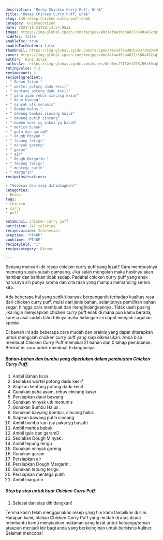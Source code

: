 ```yaml
---
description: "Resep Chicken Curry Puff, Enak"
title: "Resep Chicken Curry Puff, Enak"
slug: 249-resep-chicken-curry-puff-enak
category: Uncategorized
date: 2021-11-21T20:14:54.953Z
image: https://img-global.cpcdn.com/recipes/ebc14faa39cba037/680x482cq70/chicken-curry-puff-foto-resep-utama.jpg
hideToc: false
enableToc: true
enableTocContent: false
thumbnail: https://img-global.cpcdn.com/recipes/ebc14faa39cba037/680x482cq70/chicken-curry-puff-foto-resep-utama.jpg
cover: https://img-global.cpcdn.com/recipes/ebc14faa39cba037/680x482cq70/chicken-curry-puff-foto-resep-utama.jpg
author:  Rini Julia
authorAv:  https://img-global.cpcdn.com/users/ded6ec17152e1298/60x60cq50/avatar.jpg
ratingvalue: 4.3
reviewcount: 4
recipeingredient:
- " Bahan Isian "
- " wortel potong dadu kecil"
- " kentang potong dadu kecil"
- " paha ayam rebus cincang kasar"
- " daun bawang"
- " minyak utk menumis"
- " Bumbu Halus "
- " bawang bombai cincang halus"
- " bawang putih cincang"
- " bumbu kari sy pakai yg basah"
- " merica bubuk"
- " gula dan garamD"
- " Dough Minyak "
- " tepung terigu"
- " minyak goreng"
- " garam"
- " air"
- " Dough Margarin "
- " tepung terigu"
- " mentega putih"
- " margarin"
recipeinstructions:

- "Selesai dan siap dihidangkan!"
categories:
- Resep
tags:
- chicken
- curry
- puff

katakunci: chicken curry puff 
nutrition: 147 calories
recipecuisine: Indonesian
preptime: "PT40M"
cooktime: "PT48M"
recipeyield: "1"
recipecategory: Dinner

---
```



Sedang mencari ide resep chicken curry puff yang lezat? Cara membuatnya memang susah-susah gampang. Jika salah mengolah maka hasilnya akan hambar dan bahkan tidak sedap. Padahal chicken curry puff yang enak harusnya sih punya aroma dan cita rasa yang mampu memancing selera kita.


Ada beberapa hal yang sedikit banyak berpengaruh terhadap kualitas rasa dari chicken curry puff, mulai dari jenis bahan, selanjutnya pemilihan bahan segar, hingga cara membuat dan menghidangkannya. Tidak usah pusing jika ingin menyiapkan chicken curry puff enak di mana pun kamu berada, karena asal sudah tahu triknya maka hidangan ini dapat menjadi suguhan spesial.




Di bawah ini ada beberapa cara mudah dan praktis yang dapat diterapkan untuk mengolah chicken curry puff yang siap dikreasikan. Anda bisa membuat Chicken Curry Puff memakai 21 bahan dan 0 tahap pembuatan. Berikut ini cara untuk membuat hidangannya.

<!--inarticleads1-->

##### Bahan-bahan dan bumbu yang diperlukan dalam pembuatan Chicken Curry Puff:

1. Ambil  Bahan Isian :
1. Sediakan  wortel potong dadu kecil²
1. Siapkan  kentang potong dadu kecil
1. Gunakan  paha ayam, rebus cincang kasar
1. Persiapkan  daun bawang
1. Gunakan  minyak utk menumis
1. Gunakan  Bumbu Halus :
1. Gunakan  bawang bombai, cincang halus
1. Siapkan  bawang putih cincang
1. Ambil  bumbu kari (sy pakai yg basah)
1. Ambil  merica bubuk
1. Ambil  gula dan garamD
1. Sediakan  Dough Minyak :
1. Ambil  tepung terigu
1. Gunakan  minyak goreng
1. Gunakan  garam
1. Persiapkan  air
1. Persiapkan  Dough Margarin :
1. Gunakan  tepung terigu
1. Persiapkan  mentega putih
1. Ambil  margarin




<!--inarticleads2-->

##### Step by step untuk buat Chicken Curry Puff:


1. Selesai dan siap dihidangkan!



Terima kasih telah menggunakan resep yang tim kami tampilkan di sini. Harapan kami, olahan Chicken Curry Puff yang mudah di atas dapat membantu kamu menyiapkan makanan yang lezat untuk keluarga/teman ataupun menjadi ide bagi anda yang berkeinginan untuk berbisnis kuliner. Selamat mencoba!
